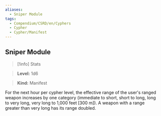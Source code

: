 ```yaml
---
aliases:
  - Sniper Module
tags:
  - Compendium/CSRD/en/Cyphers
  - Cypher
  - Cypher/Manifest
---
```

  
    
## Sniper Module    
>[!info] Stats    
> **Level:** 1d6    
> **Kind:** Manifest  
    
For the next hour per cypher level, the effective range of the user's ranged weapon increases by one category (immediate to short, short to long, long to very long, very long to 1,000 feet [300 m]). A weapon with a range greater than very long has its range doubled.